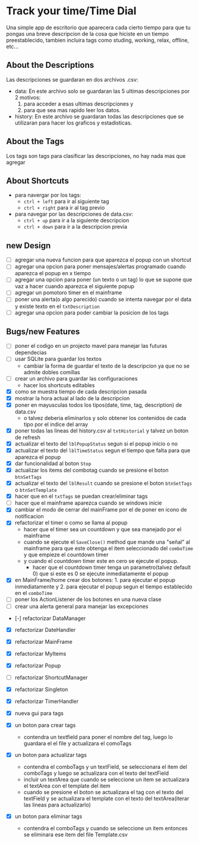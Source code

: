 # Track your time/Time Dial
Una simple app de escritorio que aparecera cada cierto tiempo para que tu pongas una breve descripcion de la cosa que hiciste en un tiempo preestablecido, tambien incluira tags como studing, working, relax, offline, etc...

## About the Descriptions
Las descripciones se guardaran en dos archivos .csv:
- data: En este archivo solo se guardaran las 5 ultimas descripciones por 2 motivos:
  1. para acceder a esas ultimas descripciones y
  2. para que sea mas rapido leer los datos.
- history: En este archivo se guardaran todas las descripciones que se utilizaran para hacer los graficos y estadisticas.

## About the Tags
Los tags son tags para clasificar las descripciones, no hay nada mas que agregar

## About Shortcuts
- para navergar por los tags:
  - `ctrl + left` para ir al siguiente tag
  - `ctrl + right` para ir al tag previo
- para navegar por las descripciones de data.csv:
  - `ctrl + up` para ir a la siguiente descripcion
  - `ctrl + down` para ir a la descripcion previa

## new Design
- [ ] agregar una nueva funcion para que aparezca el popup con un shortcut
- [ ] agregar una opcion para poner mensajes/alertas programado cuando aparezca el popup en x tiempo
- [ ] agregar una opcion para poner (un texto o un tag) lo que se supone que vaz a hacer cuando aparezca el siguiente popup
- [ ] agregar un pomotoro timer en el mainframe
- [ ] poner una alerta(o algo parecido) cuando se intenta navegar por el data y existe texto en el `txtDescription`
- [ ] agregar una opcion para poder cambiar la posicion de los tags

## Bugs/new Features
- [ ] poner el codigo en un projecto mavel para manejar las futuras dependecias
- [ ] usar SQLite para guardar los textos
	- cambiar la forma de guardar el texto de la descripcion ya que no se admite dobles comillas
- [ ] crear un archivo para guardar las configuraciones
	- hacer los shortcuts editables
- [x] como se muestra tiempo de cada descripcion pasada
- [x] mostrar la hora actual al lado de la descripcion
- [x] poner en mayusculas todos los tipos(date, time, tag, description) de data.csv
	- o talvez deberia eliminarlos y solo obtener los contenidos de cada tipo por el indice del array
- [x] poner todas las lineas del history.csv al `txtHistorial` y talvez un boton de refresh
- [x] actualizar el texto del `lblPopupStatus` segun si el popup inicio o no
- [x] actualizar el texto del `lblTimeStatus` segun el tiempo que falta para que aparezca el popup
- [x] dar funcionalidad al boton `Stop`
- [x] actualizar los items del combotag cuando se presione el boton `btnSetTags`
- [x] actualizar el texto del `lblResult` cuando se presione el boton `btnSetTags` o `btnSetTemplate`
- [x] hacer que en el `txtTags` se puedan crear/eliminar tags 
- [ ] hacer que el mainframe aparezca cuando se windows inicie
- [x] cambiar el modo de cerrar del mainFrame por el de poner en icono de notificacion
- [x] refactorizar el timer o como se llama al popup 
	- hacer que el timer sea un countdown y que sea manejado por el mainframe
	- cuando se ejecute el `SaveClose()` method que mande una "señal" al mainframe para que este obtenga el item seleccionado del `comboTime` y que empieze el countdown timer
	- y cuando el countdown timer este en cero se ejecute el popup.
		- hacer que el countdown timer tenga un parametro(talvez default 0) que si este es 0 se ejecute inmediatamente el popup
- [x] en MainFrame/home crear dos botones: 1. para ejecutar el popup inmediatamente y 2. para ejecutar el popup segun el tiempo establecido en el `comboTime`
- [ ] poner los ActionListener de los botones en una nueva clase
- [ ] crear una alerta general para manejar las excepciones

- [-] refactorizar DataManager
- [x] refactorizar DateHandler
- [x] refactorizar MainFrame
- [x] refactorizar MyItems
- [x] refactorizar Popup
- [ ] refactorizar ShortcutManager
- [x] refactorizar Singleton
- [x] refactorizar TimerHandler


- [x] nueva gui para tags
- [x] un boton para crear tags
 	- contendra un textfield para poner el nombre del tag, luego lo guardara el el file y actualizara el comoTags
- [x] un boton para actualizar tags
 	- contendra el comboTags y un textField, se seleccionara el item del comboTags y luego se actualizara con el texto del textField
 	- incluir un textArea que cuando se seleccione un item se actualizara el textArea con el template del item
 	- cuando se presione el boton se actualizara el tag con el texto del textField y se actualizara el template con el texto del textArea(iterar las lineas para actualizarlo)
- [x] un boton para eliminar tags
	- contendra el comboTags y cuando se seleccione un item entonces se eliminara ese item del file Template.csv
